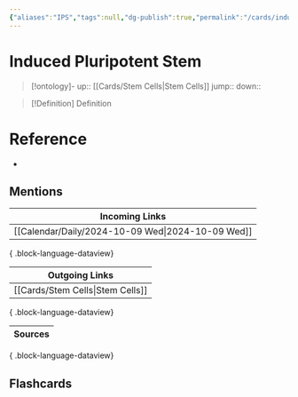 ```yaml
---
{"aliases":"IPS","tags":null,"dg-publish":true,"permalink":"/cards/induced-pluripotent-stem/","dgPassFrontmatter":true}
---
```


# Induced Pluripotent Stem

> [!ontology]-
> up:: [[Cards/Stem Cells\|Stem Cells]]
> jump:: 
> down:: 

> [!Definition] Definition

# Reference

- 

## Mentions

| Incoming Links                                       |
| ---------------------------------------------------- |
| [[Calendar/Daily/2024-10-09 Wed\|2024-10-09 Wed]] |

{ .block-language-dataview}

| Outgoing Links                      |
| ----------------------------------- |
| [[Cards/Stem Cells\|Stem Cells]] |

{ .block-language-dataview}

| Sources |
| ------- |

{ .block-language-dataview}

## Flashcards